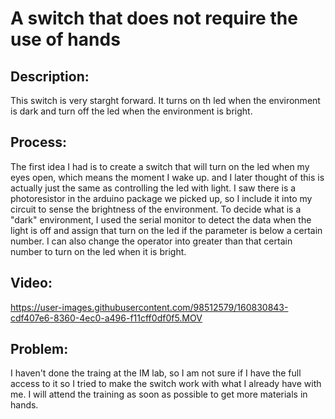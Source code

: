 # A switch that does not require the use of hands

## Description:
This switch is very starght forward. It turns on th led when the environment is dark and turn off the led when the environment is bright. 

## Process:
The first idea I had is to create a switch that will turn on the led when my eyes open, which means the moment I wake up. and I later thought of this is actually just the same as controlling the led with light. I saw there is a photoresistor in the arduino package we picked up, so I include it into my circuit to sense the brightness of the environment. To decide what is a "dark" environment, I used the serial monitor to detect the data when the light is off and assign that turn on the led if the parameter is below a certain number. I can also change the operator into greater than that certain number to turn on the led when it is bright.

## Video:

https://user-images.githubusercontent.com/98512579/160830843-cdf407e6-8360-4ec0-a496-f11cff0df0f5.MOV



## Problem:
I haven't done the traing at the IM lab, so I am not sure if I have the full access to it so I tried to make the switch work with what I already have with me. I will attend the training as soon as possible to get more materials in hands.
